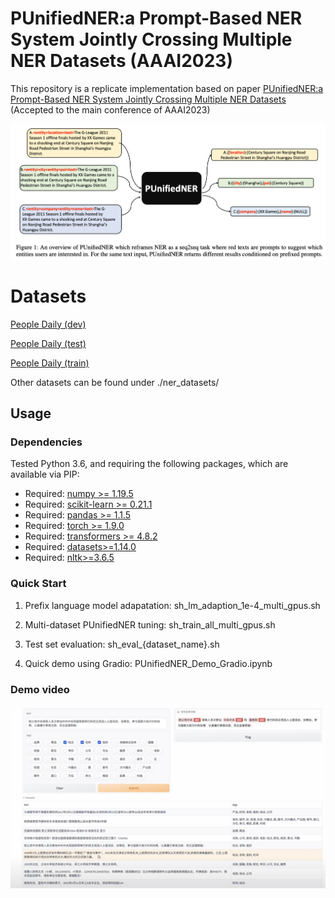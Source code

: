 # PUnifiedNER:a Prompt-Based NER System Jointly Crossing Multiple NER Datasets (AAAI2023)

This repository is a replicate implementation based on paper [PUnifiedNER:a Prompt-Based NER System Jointly Crossing Multiple NER Datasets](https://arxiv.org/abs/2211.14838) (Accepted to the main conference of AAAI2023)

![overview](./plots/punifiedner.png)

# Datasets

[People Daily (dev)](https://drive.google.com/file/d/174xsXuP1BsT8PsLUM0OkyMOZKtxICe0G/view?usp=sharing)

[People Daily (test)](https://drive.google.com/file/d/1qoPjyB9GGl6PSTdWkSzKQtYe_42qMZBW/view?usp=sharing)

[People Daily (train)](https://drive.google.com/file/d/1Vw0C92qgQrQcg5-pyNiB-1HAD_uPjECr/view?usp=sharing)

Other datasets can be found under ./ner_datasets/

## Usage

### Dependencies
Tested Python 3.6, and requiring the following packages, which are available via PIP:

* Required: [numpy >= 1.19.5](http://www.numpy.org/)
* Required: [scikit-learn >= 0.21.1](http://scikit-learn.org/stable/)
* Required: [pandas >= 1.1.5](https://pandas.pydata.org/)
* Required: [torch >= 1.9.0](https://pytorch.org/)
* Required: [transformers >= 4.8.2](https://huggingface.co/transformers/)
* Required: [datasets>=1.14.0](https://huggingface.co/docs/datasets/index)
* Required: [nltk>=3.6.5](https://www.nltk.org/)

### Quick Start

1. Prefix language model adapatation: sh_lm_adaption_1e-4_multi_gpus.sh

2. Multi-dataset PUnifiedNER tuning: sh_train_all_multi_gpus.sh

3. Test set evaluation: sh_eval_{dataset_name}.sh

4. Quick demo using Gradio: PUnifiedNER_Demo_Gradio.ipynb


### Demo video

[![Demo video](./plots/demo_punified.png)](https://drive.google.com/file/d/1510IVMpMp8AF01817iABxe2Pf3eUOE2p/view?usp=sharing)



